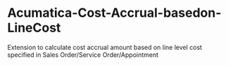 # Acumatica-Cost-Accrual-basedon-LineCost
Extension to calculate cost accrual amount based on line level cost specified in Sales Order/Service Order/Appointment
